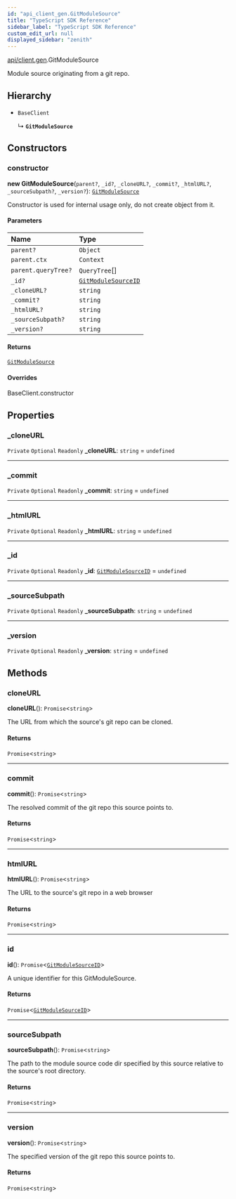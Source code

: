 ```yaml
---
id: "api_client_gen.GitModuleSource"
title: "TypeScript SDK Reference"
sidebar_label: "TypeScript SDK Reference"
custom_edit_url: null
displayed_sidebar: "zenith"
---
```


[api/client.gen](../modules/api_client_gen.md).GitModuleSource

Module source originating from a git repo.

## Hierarchy

- `BaseClient`

  ↳ **`GitModuleSource`**

## Constructors

### constructor

**new GitModuleSource**(`parent?`, `_id?`, `_cloneURL?`, `_commit?`, `_htmlURL?`, `_sourceSubpath?`, `_version?`): [`GitModuleSource`](api_client_gen.GitModuleSource.md)

Constructor is used for internal usage only, do not create object from it.

#### Parameters

| Name | Type |
| :------ | :------ |
| `parent?` | `Object` |
| `parent.ctx` | `Context` |
| `parent.queryTree?` | `QueryTree`[] |
| `_id?` | [`GitModuleSourceID`](../modules/api_client_gen.md#gitmodulesourceid) |
| `_cloneURL?` | `string` |
| `_commit?` | `string` |
| `_htmlURL?` | `string` |
| `_sourceSubpath?` | `string` |
| `_version?` | `string` |

#### Returns

[`GitModuleSource`](api_client_gen.GitModuleSource.md)

#### Overrides

BaseClient.constructor

## Properties

### \_cloneURL

 `Private` `Optional` `Readonly` **\_cloneURL**: `string` = `undefined`

___

### \_commit

 `Private` `Optional` `Readonly` **\_commit**: `string` = `undefined`

___

### \_htmlURL

 `Private` `Optional` `Readonly` **\_htmlURL**: `string` = `undefined`

___

### \_id

 `Private` `Optional` `Readonly` **\_id**: [`GitModuleSourceID`](../modules/api_client_gen.md#gitmodulesourceid) = `undefined`

___

### \_sourceSubpath

 `Private` `Optional` `Readonly` **\_sourceSubpath**: `string` = `undefined`

___

### \_version

 `Private` `Optional` `Readonly` **\_version**: `string` = `undefined`

## Methods

### cloneURL

**cloneURL**(): `Promise`\<`string`\>

The URL from which the source's git repo can be cloned.

#### Returns

`Promise`\<`string`\>

___

### commit

**commit**(): `Promise`\<`string`\>

The resolved commit of the git repo this source points to.

#### Returns

`Promise`\<`string`\>

___

### htmlURL

**htmlURL**(): `Promise`\<`string`\>

The URL to the source's git repo in a web browser

#### Returns

`Promise`\<`string`\>

___

### id

**id**(): `Promise`\<[`GitModuleSourceID`](../modules/api_client_gen.md#gitmodulesourceid)\>

A unique identifier for this GitModuleSource.

#### Returns

`Promise`\<[`GitModuleSourceID`](../modules/api_client_gen.md#gitmodulesourceid)\>

___

### sourceSubpath

**sourceSubpath**(): `Promise`\<`string`\>

The path to the module source code dir specified by this source relative to the source's root directory.

#### Returns

`Promise`\<`string`\>

___

### version

**version**(): `Promise`\<`string`\>

The specified version of the git repo this source points to.

#### Returns

`Promise`\<`string`\>
